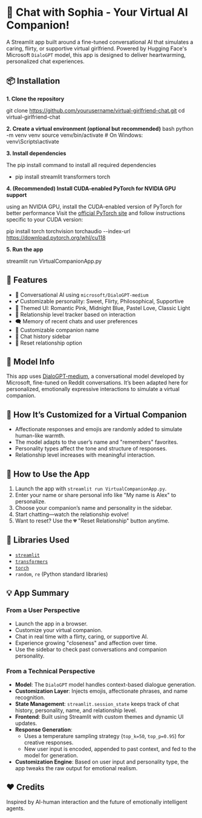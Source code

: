 # 💖 Chat with Sophia - Your Virtual AI Companion!

A Streamlit app built around a fine-tuned conversational AI that simulates a caring, flirty, or supportive virtual girlfriend. Powered by Hugging Face's Microsoft `DialoGPT` model, this app is designed to deliver heartwarming, personalized chat experiences.



## 📦 Installation

**1. Clone the repository**

git clone https://github.com/yourusername/virtual-girlfriend-chat.git
cd virtual-girlfriend-chat


**2. Create a virtual environment (optional but recommended)**
bash
python -m venv venv
source venv/bin/activate  # On Windows: venv\Scripts\activate


**3. Install dependencies**

The pip install command to install all required dependencies
- pip install streamlit transformers torch

**4. (Recommended) Install CUDA-enabled PyTorch for NVIDIA GPU support**

using an NVIDIA GPU, install the CUDA-enabled version of PyTorch for better performance
Visit the [official PyTorch site](https://pytorch.org/get-started/locally/) and follow instructions specific to your CUDA version:

pip install torch torchvision torchaudio --index-url https://download.pytorch.org/whl/cu118


**5. Run the app**

streamlit run VirtualCompanionApp.py


## 🌟 Features

- 🧠 Conversational AI using `microsoft/DialoGPT-medium`
- 💕 Customizable personality: Sweet, Flirty, Philosophical, Supportive
- 🎀 Themed UI: Romantic Pink, Midnight Blue, Pastel Love, Classic Light
- 📝 Relationship level tracker based on interaction
- 🗨️ Memory of recent chats and user preferences
- 🎨 Customizable companion name
- 📖 Chat history sidebar
- 🔄 Reset relationship option



## 🧠 Model Info

This app uses [DialoGPT-medium](https://huggingface.co/microsoft/DialoGPT-medium), a conversational model developed by Microsoft, fine-tuned on Reddit conversations. It’s been adapted here for personalized, emotionally expressive interactions to simulate a virtual companion.



## 🧩 How It’s Customized for a Virtual Companion

- Affectionate responses and emojis are randomly added to simulate human-like warmth.
- The model adapts to the user’s name and "remembers" favorites.
- Personality types affect the tone and structure of responses.
- Relationship level increases with meaningful interaction.



## 🚀 How to Use the App

1. Launch the app with `streamlit run VirtualCompanionApp.py`.
2. Enter your name or share personal info like "My name is Alex" to personalize.
3. Choose your companion’s name and personality in the sidebar.
4. Start chatting—watch the relationship evolve!
5. Want to reset? Use the 💔 "Reset Relationship" button anytime.



## 🧰 Libraries Used

- [`streamlit`](https://streamlit.io/)
- [`transformers`](https://huggingface.co/docs/transformers/)
- [`torch`](https://pytorch.org/)
- `random`, `re` (Python standard libraries)



## 💡 App Summary

### From a User Perspective
- Launch the app in a browser.
- Customize your virtual companion.
- Chat in real time with a flirty, caring, or supportive AI.
- Experience growing "closeness" and affection over time.
- Use the sidebar to check past conversations and companion personality.

### From a Technical Perspective
- **Model**: The `DialoGPT` model handles context-based dialogue generation.
- **Customization Layer**: Injects emojis, affectionate phrases, and name recognition.
- **State Management**: `streamlit.session_state` keeps track of chat history, personality, name, and relationship level.
- **Frontend**: Built using Streamlit with custom themes and dynamic UI updates.
- **Response Generation**:
  - Uses a temperature sampling strategy (`top_k=50`, `top_p=0.95`) for creative responses.
  - New user input is encoded, appended to past context, and fed to the model for generation.
- **Customization Engine**: Based on user input and personality type, the app tweaks the raw output for emotional realism.



## ❤️ Credits
 
Inspired by AI-human interaction and the future of emotionally intelligent agents.
